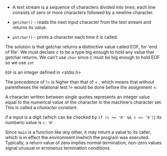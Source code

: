
- A text stream is a sequence of characters divided into lines; each line consists of zero or more characters followed by a newline character.

- `getchar()` - reads the next input character from the text stream and returns its value.
- `putchar()` - prints a character each time it is called.

The solution is that getchar returns a distinctive value called EOF, for 'end of file'. We must declare c to be a type big enough to hold any value that getchar returns. We can't use `char` since c must be big enough to hold EOF so we use `int`

`EOF` is an integer defined in <stdio.h>

The precedence of != is higher than that of = , which means that without parentheses  the relational test != would be done before the assignment =.

A character written between single quotes represents an integer value equal to the numerical value of the character in the machine's character set. This is called a _character constant_.

if a input is a digit (which can be checked by `if (c >= '0' && c <= '9')`) its numberic value is `c-'0'`

Since `main` is a function like any other, it may return a value to its caller, which is in effect the environment inwhich the program was executed. Typically, a return value of zero implies normal termination; non-zero values signal unusual or erroneous termination conditions.
